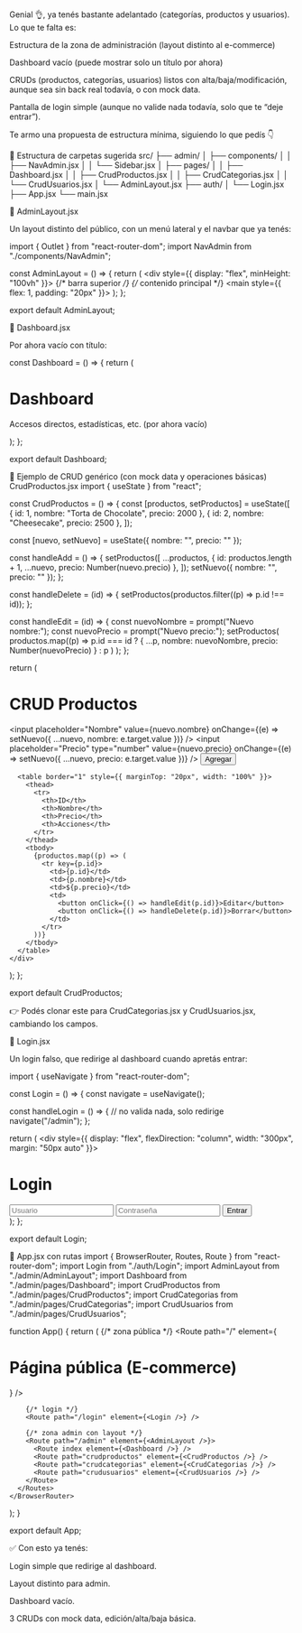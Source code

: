 Genial 👌, ya tenés bastante adelantado (categorías, productos y usuarios). Lo que te falta es:

Estructura de la zona de administración (layout distinto al e-commerce)

Dashboard vacío (puede mostrar solo un título por ahora)

CRUDs (productos, categorías, usuarios) listos con alta/baja/modificación, aunque sea sin back real todavía, o con mock data.

Pantalla de login simple (aunque no valide nada todavía, solo que te “deje entrar”).

Te armo una propuesta de estructura mínima, siguiendo lo que pedís 👇

📂 Estructura de carpetas sugerida
src/
 ├── admin/
 │    ├── components/
 │    │     ├── NavAdmin.jsx
 │    │     └── Sidebar.jsx
 │    ├── pages/
 │    │     ├── Dashboard.jsx
 │    │     ├── CrudProductos.jsx
 │    │     ├── CrudCategorias.jsx
 │    │     └── CrudUsuarios.jsx
 │    └── AdminLayout.jsx
 ├── auth/
 │    └── Login.jsx
 ├── App.jsx
 └── main.jsx

🔹 AdminLayout.jsx

Un layout distinto del público, con un menú lateral y el navbar que ya tenés:

import { Outlet } from "react-router-dom";
import NavAdmin from "./components/NavAdmin";

const AdminLayout = () => {
  return (
    <div style={{ display: "flex", minHeight: "100vh" }}>
      {/* barra superior */}
      <NavAdmin />
      {/* contenido principal */}
      <main style={{ flex: 1, padding: "20px" }}>
        <Outlet />
      </main>
    </div>
  );
};

export default AdminLayout;

🔹 Dashboard.jsx

Por ahora vacío con título:

const Dashboard = () => {
  return (
    <div>
      <h1>Dashboard</h1>
      <p>Accesos directos, estadísticas, etc. (por ahora vacío)</p>
    </div>
  );
};

export default Dashboard;

🔹 Ejemplo de CRUD genérico (con mock data y operaciones básicas)
CrudProductos.jsx
import { useState } from "react";

const CrudProductos = () => {
  const [productos, setProductos] = useState([
    { id: 1, nombre: "Torta de Chocolate", precio: 2000 },
    { id: 2, nombre: "Cheesecake", precio: 2500 },
  ]);

  const [nuevo, setNuevo] = useState({ nombre: "", precio: "" });

  const handleAdd = () => {
    setProductos([
      ...productos,
      { id: productos.length + 1, ...nuevo, precio: Number(nuevo.precio) },
    ]);
    setNuevo({ nombre: "", precio: "" });
  };

  const handleDelete = (id) => {
    setProductos(productos.filter((p) => p.id !== id));
  };

  const handleEdit = (id) => {
    const nuevoNombre = prompt("Nuevo nombre:");
    const nuevoPrecio = prompt("Nuevo precio:");
    setProductos(
      productos.map((p) =>
        p.id === id ? { ...p, nombre: nuevoNombre, precio: Number(nuevoPrecio) } : p
      )
    );
  };

  return (
    <div>
      <h1>CRUD Productos</h1>
      <div>
        <input
          placeholder="Nombre"
          value={nuevo.nombre}
          onChange={(e) => setNuevo({ ...nuevo, nombre: e.target.value })}
        />
        <input
          placeholder="Precio"
          type="number"
          value={nuevo.precio}
          onChange={(e) => setNuevo({ ...nuevo, precio: e.target.value })}
        />
        <button onClick={handleAdd}>Agregar</button>
      </div>

      <table border="1" style={{ marginTop: "20px", width: "100%" }}>
        <thead>
          <tr>
            <th>ID</th>
            <th>Nombre</th>
            <th>Precio</th>
            <th>Acciones</th>
          </tr>
        </thead>
        <tbody>
          {productos.map((p) => (
            <tr key={p.id}>
              <td>{p.id}</td>
              <td>{p.nombre}</td>
              <td>${p.precio}</td>
              <td>
                <button onClick={() => handleEdit(p.id)}>Editar</button>
                <button onClick={() => handleDelete(p.id)}>Borrar</button>
              </td>
            </tr>
          ))}
        </tbody>
      </table>
    </div>
  );
};

export default CrudProductos;


👉 Podés clonar este para CrudCategorias.jsx y CrudUsuarios.jsx, cambiando los campos.

🔹 Login.jsx

Un login falso, que redirige al dashboard cuando apretás entrar:

import { useNavigate } from "react-router-dom";

const Login = () => {
  const navigate = useNavigate();

  const handleLogin = () => {
    // no valida nada, solo redirige
    navigate("/admin");
  };

  return (
    <div style={{ display: "flex", flexDirection: "column", width: "300px", margin: "50px auto" }}>
      <h1>Login</h1>
      <input placeholder="Usuario" />
      <input placeholder="Contraseña" type="password" />
      <button onClick={handleLogin}>Entrar</button>
    </div>
  );
};

export default Login;

🔹 App.jsx con rutas
import { BrowserRouter, Routes, Route } from "react-router-dom";
import Login from "./auth/Login";
import AdminLayout from "./admin/AdminLayout";
import Dashboard from "./admin/pages/Dashboard";
import CrudProductos from "./admin/pages/CrudProductos";
import CrudCategorias from "./admin/pages/CrudCategorias";
import CrudUsuarios from "./admin/pages/CrudUsuarios";

function App() {
  return (
    <BrowserRouter>
      <Routes>
        {/* zona pública */}
        <Route path="/" element={<h1>Página pública (E-commerce)</h1>} />

        {/* login */}
        <Route path="/login" element={<Login />} />

        {/* zona admin con layout */}
        <Route path="/admin" element={<AdminLayout />}>
          <Route index element={<Dashboard />} />
          <Route path="crudproductos" element={<CrudProductos />} />
          <Route path="crudcategorias" element={<CrudCategorias />} />
          <Route path="crudusuarios" element={<CrudUsuarios />} />
        </Route>
      </Routes>
    </BrowserRouter>
  );
}

export default App;


✅ Con esto ya tenés:

Login simple que redirige al dashboard.

Layout distinto para admin.

Dashboard vacío.

3 CRUDs con mock data, edición/alta/baja básica.